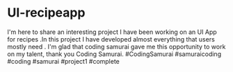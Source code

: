 # UI-recipeapp
I'm here to share an interesting project I have been working on an UI App for recipes .In this project I have developed almost everything that users mostly need . I'm glad that coding samurai gave me this opportunity to work on my talent, thank you Coding Samurai. #CodingSamurai #samuraicoding #coding #samurai  #project1 #complete
